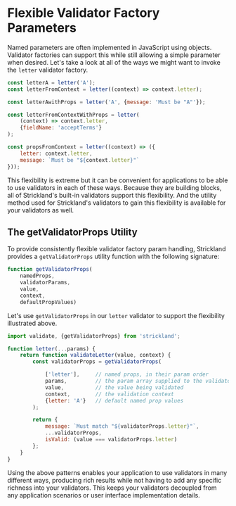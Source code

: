 # Flexible Validator Factory Parameters

Named parameters are often implemented in JavaScript using objects. Validator factories can support this while still allowing a simple parameter when desired. Let's take a look at all of the ways we might want to invoke the `letter` validator factory.

``` jsx
const letterA = letter('A');
const letterFromContext = letter((context) => context.letter);

const letterAwithProps = letter('A', {message: 'Must be "A"'});

const letterFromContextWithProps = letter(
    (context) => context.letter,
    {fieldName: 'acceptTerms'}
);

const propsFromContext = letter((context) => ({
    letter: context.letter,
    message: `Must be "${context.letter}"`
}));
```

This flexibility is extreme but it can be convenient for applications to be able to use validators in each of these ways. Because they are building blocks, all of Strickland's built-in validators support this flexibility. And the utility method used for Strickland's validators to gain this flexibility is available for your validators as well.

## The getValidatorProps Utility

To provide consistently flexible validator factory param handling, Strickland provides a `getValidatorProps` utility function with the following signature:

``` jsx
function getValidatorProps(
    namedProps,
    validatorParams,
    value,
    context,
    defaultPropValues)
```

Let's use `getValidatorProps` in our `letter` validator to support the flexibility illustrated above.

``` jsx
import validate, {getValidatorProps} from 'strickland';

function letter(...params) {
    return function validateLetter(value, context) {
        const validatorProps = getValidatorProps(

            ['letter'],     // named props, in their param order
            params,         // the param array supplied to the validator
            value,          // the value being validated
            context,        // the validation context
            {letter: 'A'}   // default named prop values
        );

        return {
            message: `Must match "${validatorProps.letter}"`,
            ...validatorProps,
            isValid: (value === validatorProps.letter)
        };
    }
}
```

Using the above patterns enables your application to use validators in many different ways, producing rich results while not having to add any specific richness into your validators. This keeps your validators decoupled from any application scenarios or user interface implementation details.
